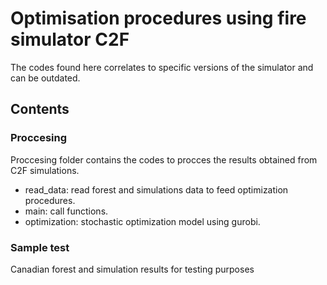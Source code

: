 # Optimisation procedures using fire simulator C2F 
The codes found here correlates to specific versions of the simulator and can be outdated. 

## Contents
### Proccesing
Proccesing folder contains the codes to procces the results obtained from C2F simulations.
  - read_data: read forest and simulations data to feed optimization procedures.
  - main: call functions.
  - optimization: stochastic optimization model using gurobi.
### Sample test
Canadian forest and simulation results for testing purposes
